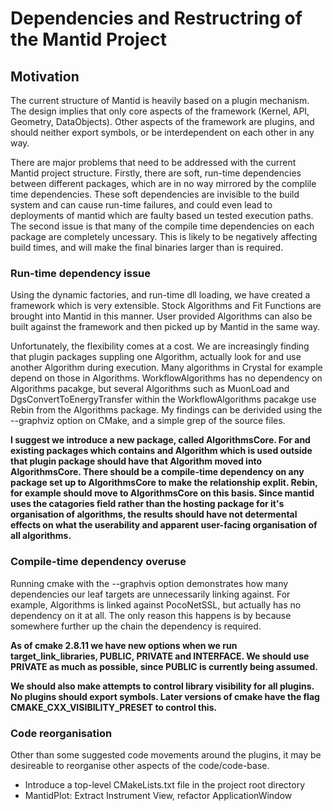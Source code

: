 # Dependencies and Restructring of the Mantid Project

## Motivation

The current structure of Mantid is heavily based on a plugin mechanism. The design implies that only core aspects of the framework (Kernel, API, Geometry, DataObjects). Other aspects of the framework are plugins, and should neither export symbols, or be interdependent on each other in any way. 

There are major problems that need to be addressed with the current Mantid project structure. Firstly, there are soft, run-time dependencies between different packages, which are in no way mirrored by the complile time dependencies. These soft dependencies are invisible to the build system and can cause run-time failures, and could even lead to deployments of mantid which are faulty based un tested execution paths. The second issue is that many of the compile time dependencies on each package are completely uncessary. This is likely to be negatively affecting build times, and will make the final binaries larger than is required.

### Run-time dependency issue

Using the dynamic factories, and run-time dll loading, we have created a framework which is very extensible. Stock Algorithms and Fit Functions are brought into Mantid in this manner. User provided Algorithms can also be built against the framework and then picked up by Mantid in the same way.

Unfortunately, the flexibility comes at a cost. We are increasingly finding that plugin packages suppling one Algorithm, actually look for and use another Algorithm during execution. Many algorithms in Crystal for example depend on those in Algorithms. WorkflowAlgorithms has no dependency on Algorithms pacakge, but several Algorithms such as MuonLoad and DgsConvertToEnergyTransfer within the WorkflowAlgorithms pacakge use Rebin from the Algorithms package. My findings can be derivided using the --graphviz option on CMake, and a simple grep of the source files. 

**I suggest we introduce a new package, called AlgorithmsCore. For and existing packages which contains and Algorithm which is used outside that plugin package should have that Algorithm moved into AlgorithmsCore. There should be a compile-time dependency on any package set up to AlgorithmsCore to make the relationship explit. Rebin, for example should move to AlgorithmsCore on this basis. Since mantid uses the catagories field rather than the hosting package for it's organisation of algorithms, the results should have not determental effects on what the userability and apparent user-facing organisation of all algorithms.**

### Compile-time dependency overuse

Running cmake with the --graphvis option demonstrates how many dependencies our leaf targets are unnecessarily linking against. For example, Algorithms is linked against PocoNetSSL, but actually has no dependency on it at all. The only reason this happens is by because somewhere further up the chain the dependency is required.

**As of cmake 2.8.11 we have new options when we run target_link_libraries, PUBLIC, PRIVATE and INTERFACE. We should use PRIVATE as much as possible, since PUBLIC is currently being assumed.**

**We should also make attempts to control library visibility for all plugins. No plugins should export symbols. Later versions of cmake have the flag CMAKE_CXX_VISIBILITY_PRESET  to control this.**

### Code reorganisation

Other than some suggested code movements around the plugins, it may be desireable to reorganise other aspects of the code/code-base.

* Introduce a top-level CMakeLists.txt file in the project root directory
* MantidPlot: Extract Instrument View, refactor ApplicationWindow
